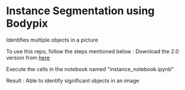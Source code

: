 # Instance Segmentation using Bodypix
Identifies multiple objects in a picture

To use this repo, follow the steps mentioned below : 
Download the 2.0 version from <a href = 'https://github.com/matterport/Mask_RCNN/releases'>here</a> 

Execute the cells in the notebook named "instance_notebook.ipynb"

Result : Able to identify significant objects in an image
